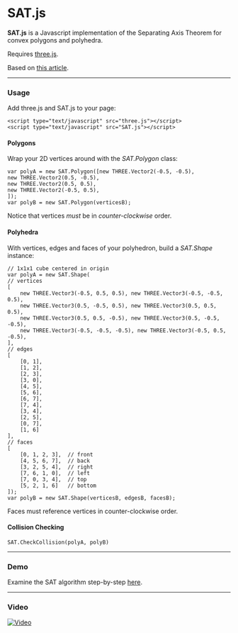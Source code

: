 SAT.js
=====

**SAT.js** is a Javascript implementation of the Separating Axis Theorem for convex polygons and polyhedra.

Requires [three.js](http://threejs.org/).

Based on [this article](http://www.geometrictools.com/Documentation/MethodOfSeparatingAxes.pdf).


----------

### Usage

Add three.js and SAT.js to your page:

	<script type="text/javascript" src="three.js"></script>
    <script type="text/javascript" src="SAT.js"></script>

#### Polygons

Wrap your 2D vertices around with the *SAT.Polygon* class:

    var polyA = new SAT.Polygon([new THREE.Vector2(-0.5, -0.5), 
    new THREE.Vector2(0.5, -0.5),
    new THREE.Vector2(0.5, 0.5),
    new THREE.Vector2(-0.5, 0.5),
    ]);
    var polyB = new SAT.Polygon(verticesB);

Notice that vertices *must* be in *counter-clockwise* order.

#### Polyhedra

With vertices, edges and faces of your polyhedron, build a *SAT.Shape* instance:

    // 1x1x1 cube centered in origin
    var polyA = new SAT.Shape(
    // vertices
    [
		new THREE.Vector3(-0.5, 0.5, 0.5), new THREE.Vector3(-0.5, -0.5, 0.5),
		new THREE.Vector3(0.5, -0.5, 0.5), new THREE.Vector3(0.5, 0.5, 0.5),
		new THREE.Vector3(0.5, 0.5, -0.5), new THREE.Vector3(0.5, -0.5, -0.5),
		new THREE.Vector3(-0.5, -0.5, -0.5), new THREE.Vector3(-0.5, 0.5, -0.5),
	],
	// edges
	[
		[0, 1], 
		[1, 2], 
		[2, 3], 
		[3, 0],
        [4, 5], 
        [5, 6], 
        [6, 7], 
        [7, 4],
        [3, 4], 
        [2, 5], 
        [0, 7], 
        [1, 6]
	],
	// faces
	[
        [0, 1, 2, 3],  // front
        [4, 5, 6, 7],  // back
        [3, 2, 5, 4],  // right
        [7, 6, 1, 0],  // left
        [7, 0, 3, 4],  // top
        [5, 2, 1, 6]   // bottom
    ]);
    var polyB = new SAT.Shape(verticesB, edgesB, facesB);

Faces must reference vertices in counter-clockwise order.

#### Collision Checking

	SAT.CheckCollision(polyA, polyB)



----------

### Demo

Examine the SAT algorithm step-by-step [here](http://pedroboechat.com/SAT.js/3D/main.html).

----------

### Video

[![Video](http://www.pedroboechat.com/images/SATjs-video-thumbnail.png)](https://www.youtube.com/watch?v=djKUDMbGMM4)
